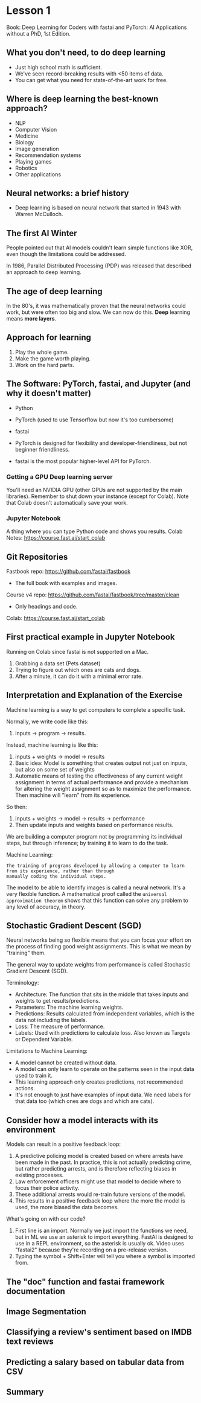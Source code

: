 # Lesson 1

Book: Deep Learning for Coders with fastai and PyTorch: AI Applications without a PhD, 1st Edition.

## What you don't need, to do deep learning

* Just high school math is sufficient.
* We've seen record-breaking results with <50 items of data.
* You can get what you need for state-of-the-art work for free.

## Where is deep learning the best-known approach?

* NLP
* Computer Vision
* Medicine
* Biology
* Image generation
* Recommendation systems
* Playing games
* Robotics
* Other applications

## Neural networks: a brief history

* Deep learning is based on neural network that started in 1943 with Warren McCulloch.

## The first AI Winter

People pointed out that AI models couldn't learn simple functions like XOR, even though the 
limitations could be addressed.

In 1986, Parallel Distributed Processing (PDP) was released that described an approach to 
deep learning.

## The age of deep learning

In the 80's, it was mathematically proven that the neural networks could work, but were often
too big and slow. We can now do this. **Deep** learning means **more layers**.

## Approach for learning

1. Play the whole game.
2. Make the game worth playing.
3. Work on the hard parts.

## The Software: PyTorch, fastai, and Jupyter (and why it doesn't matter)

* Python
* PyTorch (used to use Tensorflow but now it's too cumbersome)
* fastai

* PyTorch is designed for flexibility and developer-friendliness, but not beginner friendliness.
* fastai is the most popular higher-level API for PyTorch.

### Getting a GPU Deep learning server

You'll need an NVIDIA GPU (other GPUs are not supported by the main libraries).
Remember to shut down your instance (except for Colab).
Note that Colab doesn't automatically save your work.

### Jupyter Notebook

A thing where you can type Python code and shows you results.
Colab Notes: https://course.fast.ai/start_colab 

## Git Repositories

Fastbook repo: https://github.com/fastai/fastbook
* The full book with examples and images.

Course v4 repo: https://github.com/fastai/fastbook/tree/master/clean
* Only headings and code.

Colab: https://course.fast.ai/start_colab

## First practical example in Jupyter Notebook

Running on Colab since fastai is not supported on a Mac.

1. Grabbing a data set (Pets dataset)
2. Trying to figure out which ones are cats and dogs.
3. After a minute, it can do it with a minimal error rate.

## Interpretation and Explanation of the Exercise

Machine learning is a way to get computers to complete a specific task.

Normally, we write code like this:  
1. inputs -> program -> results.

Instead, machine learning is like this:
1. inputs + weights -> model -> results
2. Basic idea: Model is something that creates output not just on inputs, but also on some set of weights
3. Automatic means of testing the effectiveness of any current weight assignment in terms of actual performance and
provide a mechanism for altering the weight assignment so as to maximize the performance. Then machine will "learn" 
from its experience.

So then: 
1. inputs + weights -> model -> results -> performance
2. Then update inputs and weights based on performance results.

We are building a computer program not by programming its individual steps, but through inference; by training it to 
learn to do the task.

Machine Learning:
```
The training of programs developed by allowing a computer to learn from its experience, rather than through 
manually coding the individual steps.
```

The model to be able to identify images is called a neural network. It's a very flexible function. A mathematical
proof called the `universal approximation theorem` shows that this function can solve any problem to any level of
accuracy, in theory.

## Stochastic Gradient Descent (SGD)

Neural networks being so flexible means that you can focus your effort on the process of finding good weight 
assignments. This is what we mean by "training" them.

The general way to update weights from performance is called Stochastic Gradient Descent (SGD).

Terminology: 
* Architecture: The function that sits in the middle that takes inputs and weights to get results/predictions.
* Parameters: The machine learning weights.
* Predictions: Results calculated from independent variables, which is the data not including the labels.
* Loss: The measure of performance.
* Labels: Used with predictions to calculate loss. Also known as Targets or Dependent Variable.

Limitations to Machine Learning:
* A model cannot be created without data.
* A model can only learn to operate on the patterns seen in the input data used to train it.
* This learning approach only creates predictions, not recommended actions.
* It's not enough to just have examples of input data. We need labels for that data too (which ones are dogs and which are cats).

## Consider how a model interacts with its environment

Models can result in a positive feedback loop: 

1. A predictive policing model is created based on where arrests have been made in the past. In practice, this is not
actually predicting crime, but rather predicting arrests, and is therefore reflecting biases in existing processes.
2. Law enforcement officers might use that model to decide where to focus their police activity.
3. These additional arrests would re-train future versions of the model.
4. This results in a positive feedback loop where the more the model is used, the more biased the data becomes.


What's going on with our code?
1. First line is an import. 
Normally we just import the functions we need, but in ML we use an asterisk to import everything.
FastAI is designed to use in a REPL environment, so the asterisk is usually ok.
Video uses "fastai2" because they're recording on a pre-release version.
2. Typing the symbol + Shift+Enter will tell you where a symbol is imported from.

## The "doc" function and fastai framework documentation

## Image Segmentation

## Classifying a review's sentiment based on IMDB text reviews

## Predicting a salary based on tabular data from CSV

## Summary
